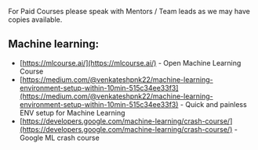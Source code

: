 For Paid Courses please speak with Mentors / Team leads as we may have copies available.

## Machine learning:

- [https://mlcourse.ai/](https://mlcourse.ai/) - Open Machine Learning Course
- [https://medium.com/@venkateshpnk22/machine-learning-environment-setup-within-10min-515c34ee33f3](https://medium.com/@venkateshpnk22/machine-learning-environment-setup-within-10min-515c34ee33f3) - Quick and painless ENV setup for Machine Learning
- [https://developers.google.com/machine-learning/crash-course/](https://developers.google.com/machine-learning/crash-course/) - Google ML crash course
